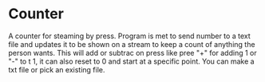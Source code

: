 # Counter
A counter for steaming by press.
Program is met to send number to a text file and updates it to be shown on a stream to keep a count of anything the person wants. 
This will add or subtrac on press like pree "+" for adding 1 or "-" to t 1, it can also reset to 0 and start at a specific point. 
You can make a txt file or pick an existing file.
